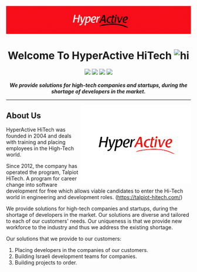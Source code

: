 <img src="images/hyperactive-hitech-banner.png"/>

<h1 align="center">Welcome To HyperActive HiTech <img src="https://user-images.githubusercontent.com/1303154/88677602-1635ba80-d120-11ea-84d8-d263ba5fc3c0.gif" width="28px" alt="hi"></h1>

<p align="center"> 
      <a href="https://www.hyperactive.co.il"><img src="https://img.shields.io/badge/-Website-gray?style=for-the-badge&labelColor=black&logo=googlechrome&logoColor=white"/></a>
    <a href="https://www.linkedin.com/company/hyperactive-hitech"><img src="https://img.shields.io/badge/-linkedin-0077B5?style=for-the-badge&labelColor=black&logo=linkedin&logoColor=0077B5"/></a>
  <a href="https://www.youtube.com/channel/UCR4J_RDIdSDjgYvB66gJ31w"><img src="https://img.shields.io/badge/-youtube-ff0000?style=for-the-badge&labelColor=black&logo=youtube&logoColor=ff0000"/></a>
    <a href="https://github.com/HyperActive-HiTech/"><img src="https://img.shields.io/badge/-github-181717?style=for-the-badge&labelColor=black&logo=github&logoColor=white"/></a>
    <br/>
    <br/>
    <b><em>We provide solutions for high-tech companies and startups, during the shortage of developers in the market.</em></b>
</p>

---

<img align='right' src="images/hyperactive-hitech-logo.png" width="300"/>

## About Us

HyperActive HiTech was founded in 2004 and deals with training and placing employees in the High-Tech world. 

Since 2012, the company has operated the program, Talpiot HiTech. A program for career change into software development for free which allows viable candidates to enter the Hi-Tech world in engineering and development roles. (https://talpiot-hitech.com/)

We provide solutions for high-tech companies and startups, during the shortage of developers in the market. Our solutions are diverse and tailored to each of our customers' needs. Our uniqueness is that we provide new workforce to the industry and thus we address the existing shortage. 

Our solutions that we provide to our customers:  
1. Placing developers in the companies of our customers.
2. Building Israeli development teams for companies.
3. Building projects to order.

<br/>
